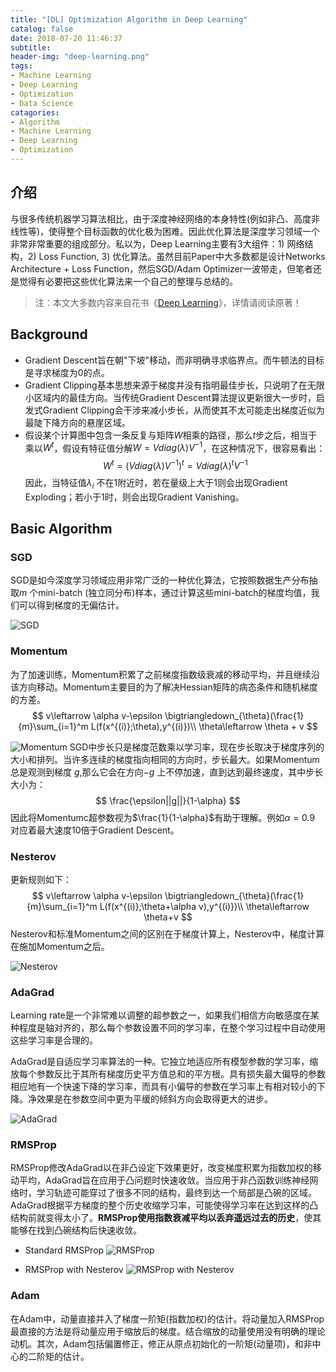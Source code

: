 ```yaml
---
title: "[DL] Optimization Algorithm in Deep Learning"
catalog: false
date: 2018-07-20 11:46:37
subtitle:
header-img: "deep-learning.png"
tags:
- Machine Learning
- Deep Learning
- Optimization
- Data Science
catagories:
- Algorithm
- Machine Learning
- Deep Learning
- Optimization
---
```

## 介绍
与很多传统机器学习算法相比，由于深度神经网络的本身特性(例如非凸、高度非线性等)，使得整个目标函数的优化极为困难。因此优化算法是深度学习领域一个非常非常重要的组成部分。私以为，Deep Learning主要有3大组件：1) 网络结构，2) Loss Function, 3) 优化算法。虽然目前Paper中大多数都是设计Networks Architecture + Loss Function，然后SGD/Adam Optimizer一波带走，但笔者还是觉得有必要把这些优化算法来一个自己的整理与总结的。

> 注：本文大多数内容来自花书《[Deep Learning](https://www.deeplearningbook.org/)》，详情请阅读原著！

## Background
* Gradient Descent旨在朝"下坡"移动，而非明确寻求临界点。而牛顿法的目标是寻求梯度为0的点。
* Gradient Clipping基本思想来源于梯度并没有指明最佳步长，只说明了在无限小区域内的最佳方向。当传统Gradient Descent算法提议更新很大一步时，启发式Gradient Clipping会干涉来减小步长，从而使其不太可能走出梯度近似为最陡下降方向的悬崖区域。
* 假设某个计算图中包含一条反复与矩阵$W$相乘的路径，那么$t$步之后，相当于乘以$W^t$，假设有特征值分解$W=V diag(\lambda)V^{-1}$，在这种情况下，很容易看出：
$$
W^t=(V diag(\lambda)V^{-1})^{t}=V diag(\lambda)^tV^{-1}
$$
因此，当特征值$\lambda_i$ 不在$1$附近时，若在量级上大于1则会出现Gradient Exploding；若小于$1$时，则会出现Gradient Vanishing。

## Basic Algorithm
### SGD
SGD是如今深度学习领域应用非常广泛的一种优化算法，它按照数据生产分布抽取$m$ 个mini-batch (独立同分布)样本，通过计算这些mini-batch的梯度均值，我们可以得到梯度的无偏估计。

![SGD](./sgd.jpg)

### Momentum
为了加速训练，Momentum积累了之前梯度指数级衰减的移动平均，并且继续沿该方向移动。Momentum主要目的为了解决Hessian矩阵的病态条件和随机梯度的方差。
$$
v\leftarrow \alpha v-\epsilon \bigtriangledown_{\theta}(\frac{1}{m}\sum_{i=1}^m L(f(x^{(i)};\theta),y^{(i)})\\
\theta\leftarrow \theta + v
$$

![Momentum](./momentum.jpg)
SGD中步长只是梯度范数乘以学习率，现在步长取决于梯度序列的大小和排列。当许多连续的梯度指向相同的方向时，步长最大。如果Momentum总是观测到梯度 $g$,那么它会在方向$-g$ 上不停加速，直到达到最终速度，其中步长大小为：
$$
\frac{\epsilon||g||}{1-\alpha}
$$
因此将Momentumc超参数视为$\frac{1}{1-\alpha}$有助于理解。例如$\alpha=0.9$ 对应着最大速度10倍于Gradient Descent。

### Nesterov
更新规则如下：
$$
v\leftarrow \alpha v-\epsilon \bigtriangledown_{\theta}(\frac{1}{m}\sum_{i=1}^m L(f(x^{(i)};\theta+\alpha v),y^{(i)})\\
\theta\leftarrow \theta+v
$$
Nesterov和标准Momentum之间的区别在于梯度计算上，Nesterov中，梯度计算在施加Momentum之后。

![Nesterov](./nesterov.jpg)

### AdaGrad
Learning rate是一个非常难以调整的超参数之一，如果我们相信方向敏感度在某种程度是轴对齐的，那么每个参数设置不同的学习率，在整个学习过程中自动使用这些学习率是合理的。

AdaGrad是自适应学习率算法的一种。它独立地适应所有模型参数的学习率，缩放每个参数反比于其所有梯度历史平方值总和的平方根。具有损失最大偏导的参数相应地有一个快速下降的学习率，而具有小偏导的参数在学习率上有相对较小的下降。净效果是在参数空间中更为平缓的倾斜方向会取得更大的进步。

![AdaGrad](./adagrad.jpg)

### RMSProp
RMSProp修改AdaGrad以在非凸设定下效果更好，改变梯度积累为指数加权的移动平均，AdaGrad旨在应用于凸问题时快速收敛。当应用于非凸函数训练神经网络时，学习轨迹可能穿过了很多不同的结构，最终到达一个局部是凸碗的区域。AdaGrad根据平方梯度的整个历史收缩学习率，可能使得学习率在达到这样的凸结构前就变得太小了。__RMSProp使用指数衰减平均以丢弃遥远过去的历史__，使其能够在找到凸碗结构后快速收敛。

* Standard RMSProp
![RMSProp](./rmsprop.jpg)

* RMSProp with Nesterov
![RMSProp with Nesterov](./rmsprop_with_nesterov.jpg)

### Adam
在Adam中，动量直接并入了梯度一阶矩(指数加权)的估计。将动量加入RMSProp最直接的方法是将动量应用于缩放后的梯度。结合缩放的动量使用没有明确的理论动机。其次，Adam包括偏置修正，修正从原点初始化的一阶矩(动量项)，和非中心的二阶矩的估计。